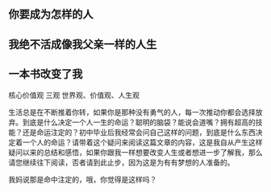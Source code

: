 ## 你要成为怎样的人
## 我绝不活成像我父亲一样的人生
## 一本书改变了我

核心价值观    三观   世界观、价值观、人生观

  生活总是在不断推着你转，如果你是那种没有勇气的人，每一次推动你都会选择放弃。到底是什么决定一个人一生的命运？聪明的脑袋？能说会道嘴？拥有超高的技能？还是命运注定的？初中毕业后我经常会问自己这样的问题，到底是什么东西决定着一个人的命运？请带着这个疑问来阅读这篇文章的内容，这是我自从产生这样疑问以来的总结和感悟，如果你跟我一样想要改变人生或者想进一步了解我，那么请您继续往下阅读，否者请到此止步，因为这是为有有梦想的人准备的。

我妈说那是命中注定的，哦，你觉得是这样吗？
